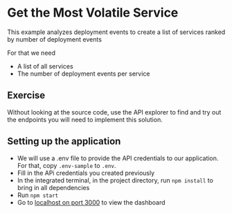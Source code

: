 # Get the Most Volatile Service

This example analyzes deployment events to create a list of services ranked by number of deployment events

For that we need

* A list of all services
* The number of deployment events per service

## Exercise
Without looking at the source code, use the API explorer to find and try out the endpoints you will need to implement this solution.

## Setting up the application

* We will use a .env file to provide the API credentials to our application. For that, copy `.env-sample` to `.env`.
* Fill in the APi credentials you created previously
* In the integrated terminal, in the project directory, run `npm install` to bring in all dependencies
* Run `npm start`
* Go to [localhost on port 3000](http://localhost:3000) to view the dashboard
